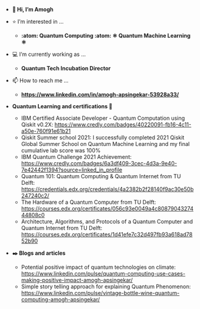 -  <b>:pray: Hi, I’m Amogh </b>

- :star: I’m interested in ...

  -  <b>  <tab> :atom: Quantum Computing :atom:  ⚛️ Quantum Machine Learning ⚛️ </b>
 
- :computer: I’m currently working as ...

  - <b> Quantum Tech Incubation Director </b>

- 📫 How to reach me ...

  - <b> https://www.linkedin.com/in/amogh-apsingekar-53928a33/ </b>

- <b> Quantum Learning and certifications 🏁 </b>

   -  IBM Certified Associate Developer - Quantum Computation using Qiskit v0.2X: https://www.credly.com/badges/40220091-fb16-4c11-a50e-760f91e61b21	
   -  Qiskit Summer school 2021: I successfully completed 2021 Qiskit Global Summer School on Quantum Machine Learning and my final cumulative lab score was 100%	
   -  IBM Quantum Challenge 2021 Achievement: https://www.credly.com/badges/6a3df409-3cec-4d3a-9e40-7e42442f1394?source=linked_in_profile	
   -	Quantum 101: Quantum Computing & Quantum Internet from TU Delft: https://credentials.edx.org/credentials/4a2382b2f28140f9ac30e50b247240c2/
   -	The Hardware of a Quantum Computer from TU Delft: https://courses.edx.org/certificates/056c93e0049a4c8087904327444808c0
   -	Architecture, Algorithms, and Protocols of a Quantum Computer and Quantum Internet from TU Delft: https://courses.edx.org/certificates/1d41efe7c32d497fb93a618ad7852b90

- <b> :black_nib: Blogs and articles </b>

   -	Potential positive impact of quantum technologies on climate: https://www.linkedin.com/pulse/quantum-computing-use-cases-making-positive-impact-amogh-apsingekar/
   -	Simple story telling approach for explaining Quantum Phenomenon: https://www.linkedin.com/pulse/vintage-bottle-wine-quantum-computing-amogh-apsingekar/



